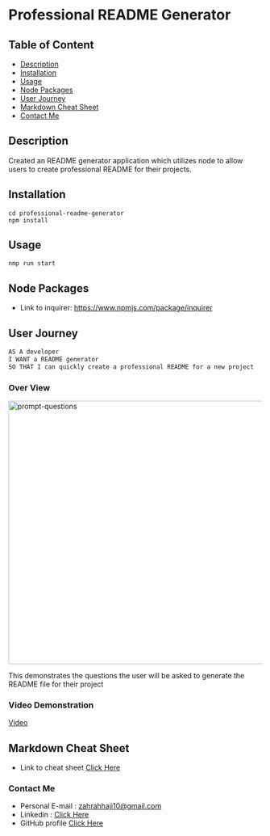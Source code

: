 # Professional README Generator

## Table of Content

- [Description](#description)
- [Installation](#installation)
- [Usage](#usage)
- [Node Packages](#node-packages)
- [User Journey](#user-journey)
- [Markdown Cheat Sheet](#markdown-cheat-sheet)
- [Contact Me](#contact-me)

## Description

Created an README generator application which utilizes node to allow users to create professional README for their projects.

## Installation

```git clone git@github.com:zahrahaji10/professional-readme-generator.git
cd professional-readme-generator
npm install
```

## Usage

```
nmp run start
```

## Node Packages

- Link to inquirer: https://www.npmjs.com/package/inquirer

## User Journey

```md
AS A developer
I WANT a README generator
SO THAT I can quickly create a professional README for a new project
```

### Over View

<img width="521" alt="prompt-questions" src="https://user-images.githubusercontent.com/102627226/172484666-7bf64265-e521-4270-9334-14f1c9361a81.png">

This demonstrates the questions the user will be asked to generate the README file for their project

### Video Demonstration

[Video](https://user-images.githubusercontent.com/102627226/172487988-cffc517e-b91e-4b82-84a6-d5224af018f0.mp4)

## Markdown Cheat Sheet

- Link to cheat sheet [Click Here](https://www.markdownguide.org/cheat-sheet)

### Contact Me

- Personal E-mail : zahrahhaji10@gmail.com
- Linkedin : [Click Here](https://www.linkedin.com/in/zahra-haji/)
- GitHub profile [Click Here](https://github.com/zahrahaji10)
